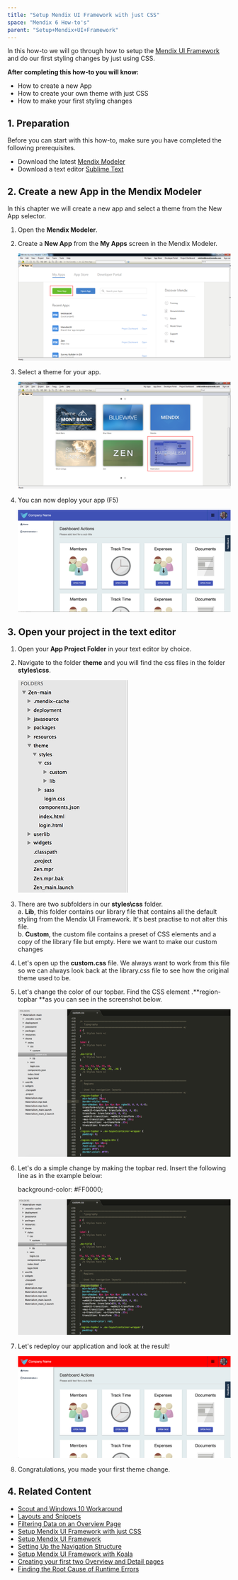 ```yaml
---
title: "Setup Mendix UI Framework with just CSS"
space: "Mendix 6 How-to's"
parent: "Setup+Mendix+UI+Framework"
---
```

In this how-to we will go through how to setup the [Mendix UI Framework](https://ux.mendix.com/) and do our first styling changes by just using CSS.

**After completing this how-to you will know:**

*   How to create a new App
*   How to create your own theme with just CSS
*   How to make your first styling changes

## 1. Preparation

Before you can start with this how-to, make sure you have completed the following prerequisites.

*   Download the latest [Mendix Modeler](https://appstore.mendix.com)
*   Download a text editor [Sublime Text](http://www.sublimetext.com/)

## 2\. Create a new App in the Mendix Modeler

In this chapter we will create a new app and select a theme from the New App selector.

1.  Open the **Mendix Modeler**.
2.  Create a **New App** from the **My Apps** screen in the Mendix Modeler.

     ![](attachments/18448709/18581431.png)
3.  Select a theme for your app.

    ![](attachments/18448709/18581432.png)
4.  You can now deploy your app (F5)

    ![](attachments/18448709/18581429.png) 

## 3\. Open your project in the text editor

1.  Open your **App Project Folder** in your text editor by choice.
2.  Navigate to the folder **theme** and you will find the css files in the folder **styles\css**.

    ![](attachments/18448709/18581430.png) 
3.  There are two subfolders in our **styles\css** folder.<br>
    a. **Lib**, this folder contains our library file that contains all the default styling from the Mendix UI Framework. It's best practise to not alter this file.<br>
    b. **Custom**, the custom file contains a preset of CSS elements and a copy of the library file but empty. Here we want to make our custom changes
4.  Let's open up the **custom.css** file. We always want to work from this file so we can always look back at the library.css file to see how the original theme used to be.  
5.  Let's change the color of our topbar. Find the CSS element .**region-topbar **as you can see in the screenshot below.

    ![](attachments/18448709/18581428.png) 
6.  Let's do a simple change by making the topbar red. Insert the following line as in the example below:

    background-color: #FF0000; 

    ![](attachments/18448709/18581427.png) 
7.  Let's redeploy our application and look at the result!

    ![](attachments/18448709/18581426.png) 
8.  Congratulations, you made your first theme change.

## 4\. Related Content

*   [Scout and Windows 10 Workaround](Scout+and+Windows+10+Workaround)
*   [Layouts and Snippets](Layouts+and+Snippets)
*   [Filtering Data on an Overview Page](Filtering+Data+on+an+Overview+Page)
*   [Setup Mendix UI Framework with just CSS](Setup+Mendix+UI+Framework+with+just+CSS)
*   [Setup Mendix UI Framework](Setup+Mendix+UI+Framework)
*   [Setting Up the Navigation Structure](Setting+Up+the+Navigation+Structure)
*   [Setup Mendix UI Framework with Koala](Setup+Mendix+UI+Framework+with+Koala)
*   [Creating your first two Overview and Detail pages](Create+Your+First+Two+Overview+and+Detail+Pages)
*   [Finding the Root Cause of Runtime Errors](Finding+the+Root+Cause+of+Runtime+Errors)
